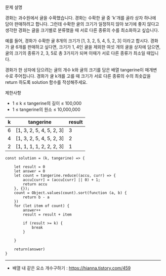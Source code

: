 문제 설명

경화는 과수원에서 귤을 수확했습니다. 경화는 수확한 귤 중 'k'개를 골라 상자 하나에 담아 판매하려고 합니다. 그런데 수확한 귤의 크기가 일정하지 않아 보기에 좋지 않다고 생각한 경화는 귤을 크기별로 분류했을 때 서로 다른 종류의 수를 최소화하고 싶습니다.

예를 들어, 경화가 수확한 귤 8개의 크기가 [1, 3, 2, 5, 4, 5, 2, 3] 이라고 합시다. 경화가 귤 6개를 판매하고 싶다면, 크기가 1, 4인 귤을 제외한 여섯 개의 귤을 상자에 담으면, 귤의 크기의 종류가 2, 3, 5로 총 3가지가 되며 이때가 서로 다른 종류가 최소일 때입니다.

경화가 한 상자에 담으려는 귤의 개수 k와 귤의 크기를 담은 배열 tangerine이 매개변수로 주어집니다. 경화가 귤 k개를 고를 때 크기가 서로 다른 종류의 수의 최솟값을 return 하도록 solution 함수를 작성해주세요.

제한사항

 - 1 ≤ k ≤ tangerine의 길이 ≤ 100,000   
 - 1 ≤ tangerine의 원소 ≤ 10,000,000

| k | tangerine | result |
| -- | --| -- | 
| 6 | [1, 3, 2, 5, 4, 5, 2, 3] | 3 |
| 4 | [1, 3, 2, 5, 4, 5, 2, 3]	 | 2 | 
| 2 | [1, 1, 1, 1, 2, 2, 2, 3] | 1 |

```
const solution = (k, tangerine) => {

    let result = 0
    let answer = 0
    let count = tangerine.reduce((accu, curr) => {
        accu[curr] = (accu[curr] || 0) + 1;
        return accu
    }, {});
    count = Object.values(count).sort(function (a, b) {
        return b - a
    })
    for (let item of count) {
        answer++
        result = result + item

        if (result >= k) {
            break
        }

    }

    return(answer)
}
```
***
* 배열 내 같은 요소 개수구하기 : https://hianna.tistory.com/459
